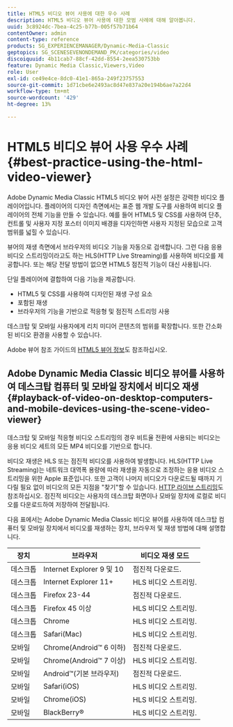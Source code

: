 ```yaml
---
title: HTML5 비디오 뷰어 사용에 대한 우수 사례
description: HTML5 비디오 뷰어 사용에 대한 모범 사례에 대해 알아봅니다.
uuid: 3c8924dc-7bea-4c25-b77b-005f57b71b64
contentOwner: admin
content-type: reference
products: SG_EXPERIENCEMANAGER/Dynamic-Media-Classic
geptopics: SG_SCENESEVENONDEMAND_PK/categories/video
discoiquuid: 4b11cab7-88cf-42dd-8554-2eea530753bb
feature: Dynamic Media Classic,Viewers,Video
role: User
exl-id: ce49e4ce-8dc0-41e1-865a-249f23757553
source-git-commit: 1d71cbe6e2493ac8d47e837a20e194b6ae7a22d4
workflow-type: tm+mt
source-wordcount: '429'
ht-degree: 13%

---
```


# HTML5 비디오 뷰어 사용 우수 사례{#best-practice-using-the-html-video-viewer}

Adobe Dynamic Media Classic HTML5 비디오 뷰어 사전 설정은 강력한 비디오 플레이어입니다. 플레이어의 디자인 측면에서는 표준 웹 개발 도구를 사용하여 비디오 플레이어의 전체 기능을 만들 수 있습니다. 예를 들어 HTML5 및 CSS를 사용하여 단추, 컨트롤 및 사용자 지정 포스터 이미지 배경을 디자인하면 사용자 지정된 모습으로 고객 범위를 넓힐 수 있습니다.

뷰어의 재생 측면에서 브라우저의 비디오 기능을 자동으로 검색합니다. 그런 다음 응용 비디오 스트리밍이라고도 하는 HLS(HTTP Live Streaming)를 사용하여 비디오를 제공합니다. 또는 해당 전달 방법이 없으면 HTML5 점진적 기능이 대신 사용됩니다.

단일 플레이어에 결합하여 다음 기능을 제공합니다.

* HTML5 및 CSS를 사용하여 디자인된 재생 구성 요소
* 포함된 재생
* 브라우저의 기능을 기반으로 적응형 및 점진적 스트리밍 사용

데스크탑 및 모바일 사용자에게 리치 미디어 콘텐츠의 범위를 확장합니다. 또한 간소화된 비디오 환경을 사용할 수 있습니다.

Adobe 뷰어 참조 가이드의 [HTML5 뷰어 정보](https://experienceleague.adobe.com/docs/dynamic-media-developer-resources/library/viewers-for-aem-assets-only/c-html5-aem-asset-viewers.html?lang=en#viewers-for-aem-assets-only)도 참조하십시오.

## Adobe Dynamic Media Classic 비디오 뷰어를 사용하여 데스크탑 컴퓨터 및 모바일 장치에서 비디오 재생 {#playback-of-video-on-desktop-computers-and-mobile-devices-using-the-scene-video-viewer}

데스크탑 및 모바일 적응형 비디오 스트리밍의 경우 비트율 전환에 사용되는 비디오는 응용 비디오 세트의 모든 MP4 비디오를 기반으로 합니다.

비디오 재생은 HLS 또는 점진적 비디오를 사용하여 발생합니다. HLS(HTTP Live Streaming)는 네트워크 대역폭 용량에 따라 재생을 자동으로 조정하는 응용 비디오 스트리밍을 위한 Apple 표준입니다. 또한 고객이 나머지 비디오가 다운로드될 때까지 기다릴 필요 없이 비디오의 모든 지점을 &quot;찾기&quot;할 수 있습니다. [HTTP 라이브 스트리밍](https://developer.apple.com/streaming/)도 참조하십시오. 점진적 비디오는 사용자의 데스크탑 화면이나 모바일 장치에 로컬로 비디오를 다운로드하여 저장하여 전달됩니다.

다음 표에서는 Adobe Dynamic Media Classic 비디오 뷰어를 사용하여 데스크탑 컴퓨터 및 모바일 장치에서 비디오를 재생하는 장치, 브라우저 및 재생 방법에 대해 설명합니다.

| 장치 | 브라우저 | 비디오 재생 모드 |
|--- |--- |--- |
| 데스크톱 | Internet Explorer 9 및 10 | 점진적 다운로드. |
| 데스크톱 | Internet Explorer 11+ | HLS 비디오 스트리밍. |
| 데스크톱 | Firefox 23-44 | 점진적 다운로드. |
| 데스크톱 | Firefox 45 이상 | HLS 비디오 스트리밍. |
| 데스크톱 | Chrome | HLS 비디오 스트리밍. |
| 데스크톱 | Safari(Mac) | HLS 비디오 스트리밍. |
| 모바일 | Chrome(Android™ 6 이하) | 점진적 다운로드. |
| 모바일 | Chrome(Android™ 7 이상) | HLS 비디오 스트리밍. |
| 모바일 | Android™(기본 브라우저) | 점진적 다운로드. |
| 모바일 | Safari(iOS) | HLS 비디오 스트리밍. |
| 모바일 | Chrome(iOS) | HLS 비디오 스트리밍. |
| 모바일 | BlackBerry® | HLS 비디오 스트리밍. |
